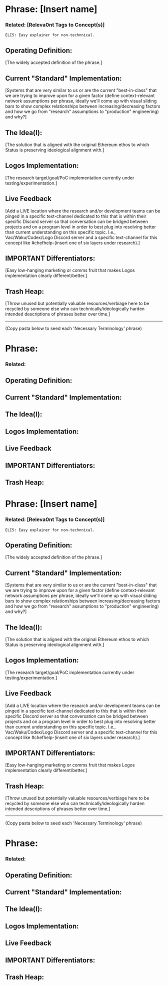 # Phrase: [Insert name]

### Related: [Releva0nt Tags to Concept(s)]

	ELI5: Easy explainer for non-technnical.

## Operating Definition: 
[The widely accepted definition of the phrase.]

## Current "Standard" Implementation: 
[Systems that are very similar to us or are the current "best-in-class" that we are trying to improve upon for a given factor (define context-relevant network assumptions per phrase, ideally we'll come up with visual sliding bars to show complex relationships between increasing/decreasing factors and how we go from "research" assumptions to "production" engineering) and why?]

## The Idea(l):
[The solution that is aligned with the original Ethereum ethos to which Status is preserving ideological alignment with.]

## Logos Implementation:
[The research target/goal/PoC implementation currently under testing/experimentation.]

## Live Feedback
[Add a LIVE location where the research and/or development teams can be pinged in a specific text-channel dedicated to this that is within their specific Discord server so that conversation can be bridged between projects and on a program level in order to best plug into resolving better than current understanding on this specific topic. I.e., Vac/Waku/Codex/Logo Discord server and a specific text-channel for this concept like #chefhelp-(insert one of six layers under research).]

## IMPORTANT Differentiators:
[Easy low-hanging marketing or comms fruit that makes Logos implementation clearly different/better.]

## Trash Heap:
[Throw unused but potentially valuable resources/verbiage here to be recycled by someone else who can technically/ideologically harden intended descriptions of phrases better over time.]

---
(Copy pasta below to seed each 'Necessary Terminology' phrase)

# Phrase:

### Related: 

## Operating Definition: 

## Current "Standard" Implementation: 

## The Idea(l):

## Logos Implementation:

## Live Feedback

## IMPORTANT Differentiators:

## Trash Heap:
# Phrase: [Insert name]

### Related: [Releva0nt Tags to Concept(s)]

	ELI5: Easy explainer for non-technnical.

## Operating Definition: 
[The widely accepted definition of the phrase.]

## Current "Standard" Implementation: 
[Systems that are very similar to us or are the current "best-in-class" that we are trying to improve upon for a given factor (define context-relevant network assumptions per phrase, ideally we'll come up with visual sliding bars to show complex relationships between increasing/decreasing factors and how we go from "research" assumptions to "production" engineering) and why?]

## The Idea(l):
[The solution that is aligned with the original Ethereum ethos to which Status is preserving ideological alignment with.]

## Logos Implementation:
[The research target/goal/PoC implementation currently under testing/experimentation.]

## Live Feedback
[Add a LIVE location where the research and/or development teams can be pinged in a specific text-channel dedicated to this that is within their specific Discord server so that conversation can be bridged between projects and on a program level in order to best plug into resolving better than current understanding on this specific topic. I.e., Vac/Waku/Codex/Logo Discord server and a specific text-channel for this concept like #chefhelp-(insert one of six layers under research).]

## IMPORTANT Differentiators:
[Easy low-hanging marketing or comms fruit that makes Logos implementation clearly different/better.]

## Trash Heap:
[Throw unused but potentially valuable resources/verbiage here to be recycled by someone else who can technically/ideologically harden intended descriptions of phrases better over time.]

---
(Copy pasta below to seed each 'Necessary Terminology' phrase)

# Phrase:

### Related: 

## Operating Definition: 

## Current "Standard" Implementation: 

## The Idea(l):

## Logos Implementation:

## Live Feedback

## IMPORTANT Differentiators:

## Trash Heap:
